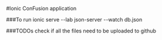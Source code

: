 #Ionic ConFusion application

###To run
    ionic serve --lab
    json-server --watch db.json

###TODOs
    check if all the files need to be uploaded to github